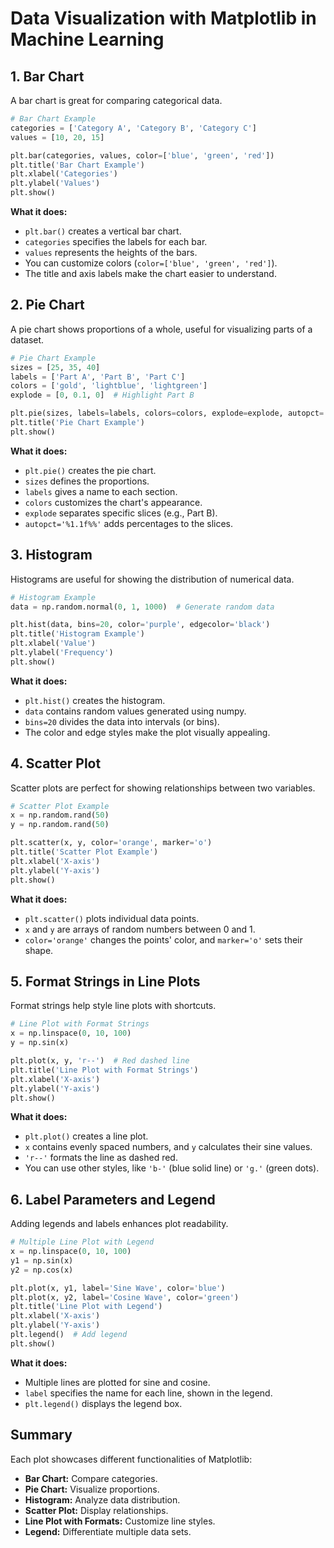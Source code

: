 # Data Visualization with Matplotlib in Machine Learning
## 1. Bar Chart
A bar chart is great for comparing categorical data.

```python
# Bar Chart Example
categories = ['Category A', 'Category B', 'Category C']
values = [10, 20, 15]

plt.bar(categories, values, color=['blue', 'green', 'red'])
plt.title('Bar Chart Example')
plt.xlabel('Categories')
plt.ylabel('Values')
plt.show()
```

**What it does:**
- `plt.bar()` creates a vertical bar chart.
- `categories` specifies the labels for each bar.
- `values` represents the heights of the bars.
- You can customize colors (`color=['blue', 'green', 'red']`).
- The title and axis labels make the chart easier to understand.

## 2. Pie Chart
A pie chart shows proportions of a whole, useful for visualizing parts of a dataset.

```python
# Pie Chart Example
sizes = [25, 35, 40]
labels = ['Part A', 'Part B', 'Part C']
colors = ['gold', 'lightblue', 'lightgreen']
explode = [0, 0.1, 0]  # Highlight Part B

plt.pie(sizes, labels=labels, colors=colors, explode=explode, autopct='%1.1f%%')
plt.title('Pie Chart Example')
plt.show()
```

**What it does:**
- `plt.pie()` creates the pie chart.
- `sizes` defines the proportions.
- `labels` gives a name to each section.
- `colors` customizes the chart's appearance.
- `explode` separates specific slices (e.g., Part B).
- `autopct='%1.1f%%'` adds percentages to the slices.

## 3. Histogram
Histograms are useful for showing the distribution of numerical data.

```python
# Histogram Example
data = np.random.normal(0, 1, 1000)  # Generate random data

plt.hist(data, bins=20, color='purple', edgecolor='black')
plt.title('Histogram Example')
plt.xlabel('Value')
plt.ylabel('Frequency')
plt.show()
```

**What it does:**
- `plt.hist()` creates the histogram.
- `data` contains random values generated using numpy.
- `bins=20` divides the data into intervals (or bins).
- The color and edge styles make the plot visually appealing.

## 4. Scatter Plot
Scatter plots are perfect for showing relationships between two variables.

```python
# Scatter Plot Example
x = np.random.rand(50)
y = np.random.rand(50)

plt.scatter(x, y, color='orange', marker='o')
plt.title('Scatter Plot Example')
plt.xlabel('X-axis')
plt.ylabel('Y-axis')
plt.show()
```

**What it does:**
- `plt.scatter()` plots individual data points.
- `x` and `y` are arrays of random numbers between 0 and 1.
- `color='orange'` changes the points' color, and `marker='o'` sets their shape.

## 5. Format Strings in Line Plots
Format strings help style line plots with shortcuts.

```python
# Line Plot with Format Strings
x = np.linspace(0, 10, 100)
y = np.sin(x)

plt.plot(x, y, 'r--')  # Red dashed line
plt.title('Line Plot with Format Strings')
plt.xlabel('X-axis')
plt.ylabel('Y-axis')
plt.show()
```

**What it does:**
- `plt.plot()` creates a line plot.
- `x` contains evenly spaced numbers, and `y` calculates their sine values.
- `'r--'` formats the line as dashed red.
- You can use other styles, like `'b-'` (blue solid line) or `'g.'` (green dots).

## 6. Label Parameters and Legend
Adding legends and labels enhances plot readability.

```python
# Multiple Line Plot with Legend
x = np.linspace(0, 10, 100)
y1 = np.sin(x)
y2 = np.cos(x)

plt.plot(x, y1, label='Sine Wave', color='blue')
plt.plot(x, y2, label='Cosine Wave', color='green')
plt.title('Line Plot with Legend')
plt.xlabel('X-axis')
plt.ylabel('Y-axis')
plt.legend()  # Add legend
plt.show()
```

**What it does:**
- Multiple lines are plotted for sine and cosine.
- `label` specifies the name for each line, shown in the legend.
- `plt.legend()` displays the legend box.

## Summary
Each plot showcases different functionalities of Matplotlib:

- **Bar Chart:** Compare categories.
- **Pie Chart:** Visualize proportions.
- **Histogram:** Analyze data distribution.
- **Scatter Plot:** Display relationships.
- **Line Plot with Formats:** Customize line styles.
- **Legend:** Differentiate multiple data sets.
```